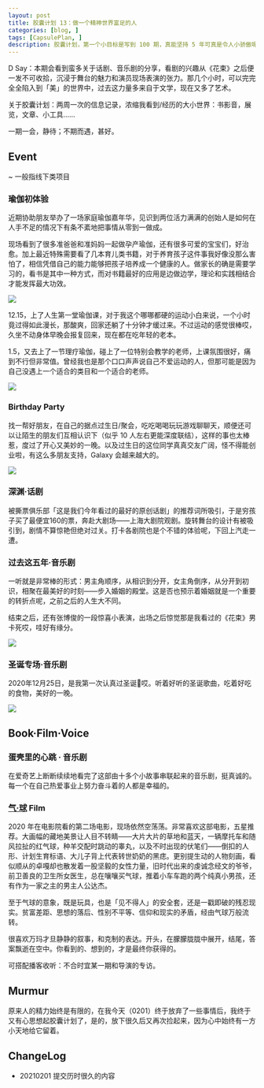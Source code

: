 ```yaml
---
layout: post
title: 胶囊计划 13：做一个精神世界富足的人
categories: [blog, ]
tags: [CapsulePlan, ]
description: 胶囊计划，第一个小目标是写到 100 期，真能坚持 5 年可真是令人小骄傲呢
---
```


D Say：本期会看到蛮多关于话剧、音乐剧的分享，看剧的兴趣从《花束》之后便一发不可收拾，沉浸于舞台的魅力和演员现场表演的张力。那几个小时，可以完完全全陷入到「美」的世界中，过去这力量多来自于文学，现在又多了艺术。

关于胶囊计划：两周一次的信息记录，浓缩我看到/经历的大小世界：书影音，展览，文章、小工具……

一期一会，静待；不期而遇，甚好。

## Event

~ 一般指线下类项目

### 瑜伽初体验

近期协助朋友举办了一场家庭瑜伽嘉年华，见识到两位活力满满的创始人是如何在人手不足的情况下有条不紊地把事情从零到一做成。

现场看到了很多准爸爸和准妈妈一起做孕产瑜伽，还有很多可爱的宝宝们，好治愈。加上最近特殊需要看了几本育儿类书籍，对于养育孩子这件事我好像没那么害怕了，相信凭借自己的能力能够把孩子培养成一个健康的人。做家长的确是需要学习的，看书是其中一种方式，而对书籍最好的应用是边做边学，理论和实践相结合才能发挥最大功效。

![](https://tva1.sinaimg.cn/large/0081Kckwgy1glmpqbjynrj31400u04qt.jpg)

12.15，上了人生第一堂瑜伽课，对于我这个哪哪都硬的运动小白来说，一个小时竟过得如此漫长，那酸爽，回家还躺了十分钟才缓过来。不过运动的感觉很棒哎，久坐不动身体早晚会报复回来，现在都在吃年轻的老本。

1.5，又去上了一节理疗瑜伽，碰上了一位特别会教学的老师，上课氛围很好，痛到不行但非常值。曾经我也是那个口口声声说自己不爱运动的人，但那可能是因为自己没遇上一个适合的类目和一个适合的老师。

![](https://tva1.sinaimg.cn/large/008eGmZEgy1gmr6bzz4fyj31400u042p.jpg)

### Birthday Party

找一帮好朋友，在自己的据点过生日/聚会，吃吃喝喝玩玩游戏聊聊天，顺便还可以让陌生的朋友们互相认识下（似乎 10 人左右更能深度联结），这样的事也太棒惹，度过了开心又美妙的一晚。以及过生日的这位同学真真交友广阔，怪不得能创业啦，有这么多朋友支持，Galaxy 会越来越大的。

![](https://tva1.sinaimg.cn/large/0081Kckwgy1glml3ppdj4j31400tzwpu.jpg)

### 深渊·话剧

被撕票俱乐部「这是我们今年看过的最好的原创话剧」的推荐词所吸引，于是穷孩子买了最便宜160的票，奔赴大剧场——上海大剧院观剧。旋转舞台的设计有被吸引到，剧情不算惊艳但绝对过关。打卡各剧院也是个不错的体验呢，下回上汽走一遭。

### 过去这五年·音乐剧

一听就是非常棒的形式：男主角顺序，从相识到分开，女主角倒序，从分开到初识，相聚在最美好的时刻——步入婚姻的殿堂。这是否也预示着婚姻就是一个重要的转折点呢，之前之后的人生大不同。

结束之后，还有张博俊的一段惊喜小表演，出场之后惊觉那是我看过的《花束》男卡死哎，哇好有缘分。

![](https://tva1.sinaimg.cn/large/008eGmZEgy1gmr6sfq4gsj30u01401l1.jpg)

### 圣诞专场·音乐剧

2020年12月25日，是我第一次认真过圣诞🎄哎。听着好听的圣诞歌曲，吃着好吃的食物，美好的一晚。

![](https://tva1.sinaimg.cn/large/008eGmZEgy1gn8f76kxgnj31400u00zc.jpg)

## Book·Film·Voice

### 蛋壳里的心跳 · 音乐剧

在爱奇艺上断断续续地看完了这部由十多个小故事串联起来的音乐剧，挺真诚的。每一个在自己热爱事业上努力奋斗着的人都是幸福的。

### [气·球](https://movie.douban.com/subject/30204413/) Film

2020 年在电影院看的第二场电影，现场依然空荡荡。非常喜欢这部电影，五星推荐。大画幅的藏地美景让人目不转睛——大片大片的草地和蓝天，一辆摩托车和随风拉扯的红气球，种羊交配时跳动的睾丸，以及不时出现的伏笔们——倒扣的人形、计划生育标语、大儿子背上代表转世奶奶的黑痣。更别提生动的人物刻画，看似顺从的卓嘎却也散发着一股坚毅的女性力量，旧时代出来的虔诚念经文的爷爷，前卫善良的卫生所女医生，总在嚷嚷买气球，推着小车车跑的两个纯真小男孩，还有作为一家之主的男主人公达杰。

至于气球的意象，既是玩具，也是「见不得人」的安全套，还是一戳即破的残忍现实。贫富差距、思想的落后、性别不平等、信仰和现实的矛盾，经由气球万般流转。

很喜欢万玛才旦静静的叙事，和克制的表达。开头，在朦朦胧胧中展开，结尾，答案飘逝在空中。你看到的、想到的，才是最终你获得的。

可搭配播客收听：不合时宜某一期和导演的专访。

## Murmur

原来人的精力始终是有限的，在我今天（0201）终于放弃了一些事情后，我终于又有心思想起胶囊计划了，是的，放下很久后又再次捡起来，因为心中始终有一方小天地给它留着。

## ChangeLog

- 20210201 提交历时很久的内容
